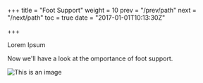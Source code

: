 +++
title = "Foot Support"
weight = 10
prev = "/prev/path"
next = "/next/path"
toc = true
date = "2017-01-01T10:13:30Z"

+++

Lorem Ipsum


Now we'll have a look at the omportance of foot support.

![This is an image](slide-1.jpg)